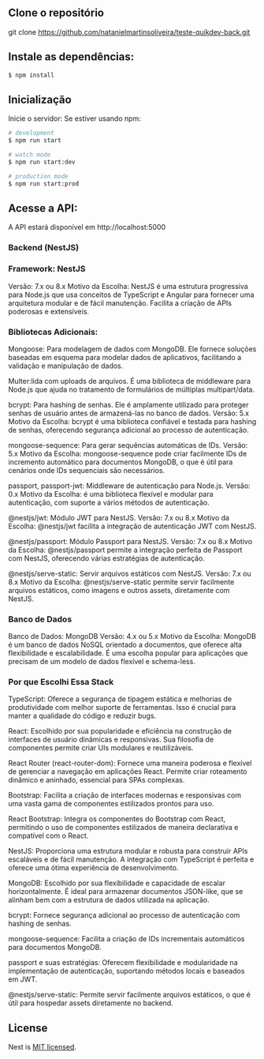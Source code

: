 
## Clone o repositório

git clone https://github.com/natanielmartinsoliveira/teste-quikdev-back.git

## Instale as dependências:

```bash
$ npm install
```

## Inicialização

Inicie o servidor:
Se estiver usando npm:

```bash
# development
$ npm run start

# watch mode
$ npm run start:dev

# production mode
$ npm run start:prod
```
## Acesse a API:

A API estará disponível em http://localhost:5000


### Backend (NestJS)

### Framework: NestJS

Versão: 7.x ou 8.x
Motivo da Escolha: NestJS é uma estrutura progressiva para Node.js que usa conceitos de TypeScript e Angular para fornecer uma arquitetura modular e de fácil manutenção. Facilita a criação de APIs poderosas e extensíveis.

### Bibliotecas Adicionais:

Mongoose: Para modelagem de dados com MongoDB. Ele fornece soluções baseadas em esquema para modelar dados de aplicativos, facilitando a validação e manipulação de dados.

Multer:lida com uploads de arquivos. É uma biblioteca de middleware para Node.js que ajuda no tratamento de formulários de múltiplas multipart/data.

bcrypt: Para hashing de senhas. Ele é amplamente utilizado para proteger senhas de usuário antes de armazená-las no banco de dados.
Versão: 5.x
Motivo da Escolha: bcrypt é uma biblioteca confiável e testada para hashing de senhas, oferecendo segurança adicional ao processo de autenticação.

mongoose-sequence: Para gerar sequências automáticas de IDs.
Versão: 5.x
Motivo da Escolha: mongoose-sequence pode criar facilmente IDs de incremento automático para documentos MongoDB, o que é útil para cenários onde IDs sequenciais são necessários.

passport, passport-jwt: Middleware de autenticação para Node.js.
Versão: 0.x
Motivo da Escolha: é uma biblioteca flexível e modular para autenticação, com suporte a vários métodos de autenticação.

@nestjs/jwt: Módulo JWT para NestJS.
Versão: 7.x ou 8.x
Motivo da Escolha: @nestjs/jwt facilita a integração de autenticação JWT com NestJS.

@nestjs/passport: Módulo Passport para NestJS.
Versão: 7.x ou 8.x
Motivo da Escolha: @nestjs/passport permite a integração perfeita de Passport com NestJS, oferecendo várias estratégias de autenticação.

@nestjs/serve-static: Servir arquivos estáticos com NestJS.
Versão: 7.x ou 8.x
Motivo da Escolha: @nestjs/serve-static permite servir facilmente arquivos estáticos, como imagens e outros assets, diretamente com NestJS.

### Banco de Dados
Banco de Dados: MongoDB
Versão: 4.x ou 5.x
Motivo da Escolha: MongoDB é um banco de dados NoSQL orientado a documentos, que oferece alta flexibilidade e escalabilidade. É uma escolha popular para aplicações que precisam de um modelo de dados flexível e schema-less.


### Por que Escolhi Essa Stack

TypeScript: Oferece a segurança de tipagem estática e melhorias de produtividade com melhor suporte de ferramentas. Isso é crucial para manter a qualidade do código e reduzir bugs.

React: Escolhido por sua popularidade e eficiência na construção de interfaces de usuário dinâmicas e responsivas. Sua filosofia de componentes permite criar UIs modulares e reutilizáveis.

React Router (react-router-dom): Fornece uma maneira poderosa e flexível de gerenciar a navegação em aplicações React. Permite criar roteamento dinâmico e aninhado, essencial para SPAs complexas.

Bootstrap: Facilita a criação de interfaces modernas e responsivas com uma vasta gama de componentes estilizados prontos para uso.

React Bootstrap: Integra os componentes do Bootstrap com React, permitindo o uso de componentes estilizados de maneira declarativa e compatível com o React.

NestJS: Proporciona uma estrutura modular e robusta para construir APIs escaláveis e de fácil manutenção. A integração com TypeScript é perfeita e oferece uma ótima experiência de desenvolvimento.

MongoDB: Escolhido por sua flexibilidade e capacidade de escalar horizontalmente. É ideal para armazenar documentos JSON-like, que se alinham bem com a estrutura de dados utilizada na aplicação.

bcrypt: Fornece segurança adicional ao processo de autenticação com hashing de senhas.

mongoose-sequence: Facilita a criação de IDs incrementais automáticos para documentos MongoDB.

passport e suas estratégias: Oferecem flexibilidade e modularidade na implementação de autenticação, suportando métodos locais e baseados em JWT.

@nestjs/serve-static: Permite servir facilmente arquivos estáticos, o que é útil para hospedar assets diretamente no backend.




## License

Nest is [MIT licensed](LICENSE).
